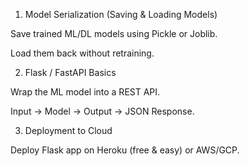 1. Model Serialization (Saving & Loading Models)

Save trained ML/DL models using Pickle or Joblib.

Load them back without retraining.

2. Flask / FastAPI Basics

Wrap the ML model into a REST API.

Input → Model → Output → JSON Response.

3. Deployment to Cloud

Deploy Flask app on Heroku (free & easy) or AWS/GCP.